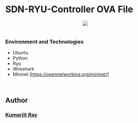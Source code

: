 # SDN-RYU-Controller OVA File

<div align="center" class="row">
  <img src="SDN.jpg"/>
</div>
<br>


### Environment and Technologies
* Ubuntu
* Python
* Ryu
* Wireshark
* Mininet [https://opennetworking.org/mininet/]

<br>

## Author
### [Kumarjit Ray](https://kumarjitray.github.io/)
